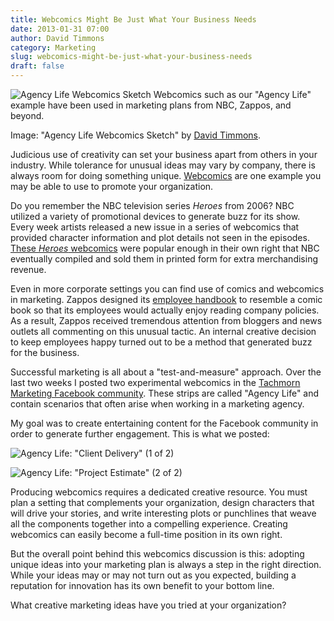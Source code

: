 ```yaml
---
title: Webcomics Might Be Just What Your Business Needs
date: 2013-01-31 07:00
author: David Timmons
category: Marketing
slug: webcomics-might-be-just-what-your-business-needs
draft: false
---
```


![Agency Life Webcomics Sketch][1]
<span class="img-caption">
  Webcomics such as our "Agency Life" example have been used in marketing
  plans from NBC, Zappos, and beyond.

  Image: "Agency Life Webcomics Sketch" by [David Timmons][2].
</span>

Judicious use of creativity can set your business apart from others in
your industry. While tolerance for unusual ideas may vary by company,
there is always room for doing something unique. [Webcomics][] are one
example you may be able to use to promote your organization.

Do you remember the NBC television series *Heroes* from 2006? NBC
utilized a variety of promotional devices to generate buzz for its show.
Every week artists released a new issue in a series of webcomics that
provided character information and plot details not seen in the episodes.
[These *Heroes* webcomics][3] were popular enough in their own right that
NBC eventually compiled and sold them in printed form for extra
merchandising revenue.

Even in more corporate settings you can find use of comics and webcomics
in marketing. Zappos designed its [employee handbook][4] to resemble a
comic book so that its employees would actually enjoy reading company
policies. As a result, Zappos received tremendous attention from bloggers
and news outlets all commenting on this unusual tactic. An internal
creative decision to keep employees happy turned out to be a method that
generated buzz for the business.

Successful marketing is all about a "test-and-measure" approach. Over
the last two weeks I posted two experimental webcomics in the
[Tachmorn Marketing Facebook community][5]. These strips are called
"Agency Life" and contain scenarios that often arise when working in
a marketing agency.

My goal was to create entertaining content for the Facebook community in
order to generate further engagement. This is what we posted:

![Agency Life: "Client Delivery" (1 of 2)][6]

![Agency Life: "Project Estimate" (2 of 2)][7]

Producing webcomics requires a dedicated creative resource. You must
plan a setting that complements your organization, design characters
that will drive your stories, and write interesting plots or punchlines
that weave all the components together into a compelling experience.
Creating webcomics can easily become a full-time position in its own
right.

But the overall point behind this webcomics discussion is this: adopting
unique ideas into your marketing plan is always a step in the right
direction. While your ideas may or may not turn out as you expected,
building a reputation for innovation has its own benefit to your bottom
line.

What creative marketing ideas have you tried at your organization?


[1]: {{imagePath}}2013/01/webcomics-might-be-just-what-your-business-needs0.jpg
  "Webcomics Might Be Just What Your Business Needs"

[2]: http://david.timmons.io
  "Click here to view my website."

[3]: http://www.nbc.com/heroes/novels/
  "Click here to read some of the Heroes webcomics."

[4]: http://blogs.zappos.com/blogs/inside-zappos/2009/10/20/zappos-employee-handbook
  "Click here to learn more about the Zappos employee handbook."

[5]: http://www.facebook.com/TachmornMarketing
  "Click here to visit the Tachmorn Marketing Facebook community."

[6]: {{imagePath}}2013/01/webcomics-might-be-just-what-your-business-needs1.jpg
  "Agency Life: 'Client Delivery' (1 of 2)"

[7]: {{imagePath}}2013/01/webcomics-might-be-just-what-your-business-needs2.jpg
  "Agency Life: 'Project Estimate' (2 of 2)"

[Webcomics]: http://en.wikipedia.org/wiki/Webcomic
  "Click here to learn more about webcomics."
